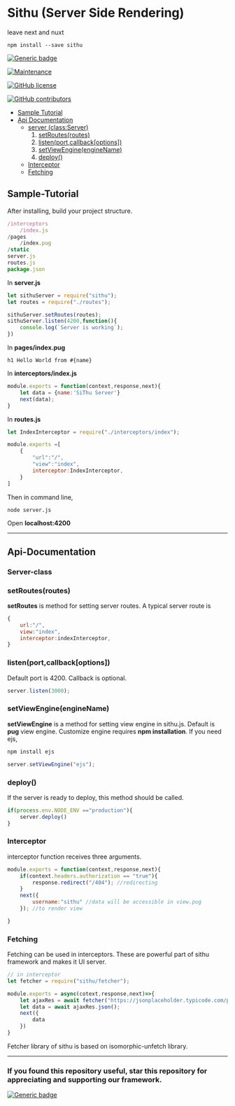 # Sithu (Server Side Rendering)
 leave next and nuxt

```
npm install --save sithu
```
[![Generic badge](https://img.shields.io/badge/Star-Repository-blue.svg)](https://github.com/MinSiThu/sithu/stargazers)


[![Maintenance](https://img.shields.io/badge/Maintained%3F-yes-green.svg)](https://github.com/MinSiThu/sithu)

[![GitHub license](https://img.shields.io/github/license/Naereen/StrapDown.js.svg)](https://github.com/MinSiThu/sithu/blob/master/LICENSE)

[![GitHub contributors](https://img.shields.io/github/contributors/Naereen/StrapDown.js.svg)](https://github.com/MinSiThu/sithu/graphs/contributors)

- [Sample Tutorial](#Sample-Tutorial)
- [Api Documentation](#Api-Documentation)
  - [server (class:Server)](#Server-class)
    1. [setRoutes(routes)](#setRoutes(routes))
    2. [listen(port,callback[options])](#listen(port,callback[options]))
    3. [setViewEngine(engineName)](#setViewEngine(engineName))
    4. [deploy()](#deploy())
  - [Interceptor](#Interceptor)
  - [Fetching](#Fetching)

## Sample-Tutorial
After installing, build your project structure.
```js
/interceptors
    /index.js
/pages
    /index.pug
/static
server.js
routes.js
package.json
```

In **server.js**
```js
let sithuServer = require("sithu");
let routes = require("./routes");

sithuServer.setRoutes(routes);
sithuServer.listen(4200,function(){
    console.log(`Server is working`);
})
```

In **pages/index.pug**
```jade
h1 Hello World from #{name}
```

In **interceptors/index.js**
```js
module.exports = function(context,response,next){    
    let data = {name:'SiThu Server'}
    next(data);
}
```

In **routes.js**
```js
let IndexInterceptor = require("./interceptors/index");

module.exports =[
    {
        "url":"/",
        "view":"index",
        interceptor:IndexInterceptor,
    }
]
```

Then in command line,
```sh
node server.js
```

Open **localhost:4200**

****
## Api-Documentation

### **Server-class**

### setRoutes(routes)
**setRoutes** is method for setting server routes.
A typical server route is 
```js 
{
    url:"/",
    view:"index",
    interceptor:indexInterceptor,
}
```

### listen(port,callback[options])
Default port is 4200. Callback is optional.
```js
server.listen(3000);
```

### setViewEngine(engineName)
**setViewEngine** is a method for setting view engine in sithu.js. Default is **pug** view engine.
Customize engine requires **npm installation**.
If you need ejs,
```js
npm install ejs
```
```js
server.setViewEngine("ejs");
```

### deploy()
If the server is ready to deploy, this method should be called. 
```js
if(process.env.NODE_ENV =="production"){
    server.deploy()
}
```

### **Interceptor**
interceptor function receives three arguments.
```js
module.exports = function(context,response,next){
    if(context.headers.authorization == "true"){
        response.redirect("/404"); //redirecting
    }
    next({
        username:"sithu" //data will be accessible in view.pug
    }); //to render view

}
```

### **Fetching**
Fetching can be used in interceptors. These are powerful part of sithu framework and makes it UI server.
```js
// in interceptor
let fetcher = require("sithu/fetcher");

module.exports = async(cotext,response,next)=>{
    let ajaxRes = await fetcher("https://jsonplaceholder.typicode.com/posts");
    let data = await ajaxRes.json();
    next({
        data
    })
}
```
Fetcher library of sithu is based on isomorphic-unfetch library.

***
### If you found this repository useful, star this repository for appreciating and supporting our framework.

[![Generic badge](https://img.shields.io/badge/Star-Repository-blue.svg)](https://github.com/MinSiThu/sithu/stargazers)